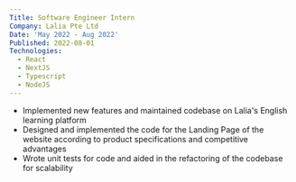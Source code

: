```yaml
---
Title: Software Engineer Intern
Company: Lalia Pte Ltd
Date: 'May 2022 - Aug 2022'
Published: 2022-08-01
Technologies:
  - React
  - NextJS
  - Typescript
  - NodeJS
---
```


- Implemented new features and maintained codebase on Lalia's English learning platform
- Designed and implemented the code for the Landing Page of the website according to product specifications and competitive advantages
- Wrote unit tests for code and aided in the refactoring of the codebase for scalability
